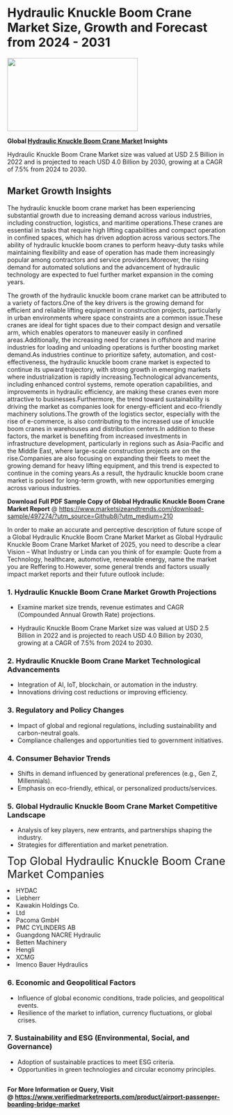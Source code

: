 <H1>Hydraulic Knuckle Boom Crane Market Size, Growth and Forecast from 2024 - 2031</H1><img class="aligncenter size-medium wp-image-584254" src="https://thirdeyenews.in/wp-content/uploads/2024/09/Global-Market-Research-300x168.jpeg" alt="" width="300" height="168" /><p><strong>Global&nbsp;<a href="https://www.marketsizeandtrends.com/download-sample/497274/?utm_source=Github8j?utm_medium=210">Hydraulic Knuckle Boom Crane Market</a> Insights</strong></p><p>Hydraulic Knuckle Boom Crane Market size was valued at USD 2.5 Billion in 2022 and is projected to reach USD 4.0 Billion by 2030, growing at a CAGR of 7.5% from 2024 to 2030.</p><p><h2>Market Growth Insights</h2> <p>The hydraulic knuckle boom crane market has been experiencing substantial growth due to increasing demand across various industries, including construction, logistics, and maritime operations.These cranes are essential in tasks that require high lifting capabilities and compact operation in confined spaces, which has driven adoption across various sectors.The ability of hydraulic knuckle boom cranes to perform heavy-duty tasks while maintaining flexibility and ease of operation has made them increasingly popular among contractors and service providers.Moreover, the rising demand for automated solutions and the advancement of hydraulic technology are expected to fuel further market expansion in the coming years.</p> <p>The growth of the hydraulic knuckle boom crane market can be attributed to a variety of factors.One of the key drivers is the growing demand for efficient and reliable lifting equipment in construction projects, particularly in urban environments where space constraints are a common issue.These cranes are ideal for tight spaces due to their compact design and versatile arm, which enables operators to maneuver easily in confined areas.Additionally, the increasing need for cranes in offshore and marine industries for loading and unloading operations is further boosting market demand.As industries continue to prioritize safety, automation, and cost-effectiveness, the hydraulic knuckle boom crane market is expected to continue its upward trajectory, with strong growth in emerging markets where industrialization is rapidly increasing.Technological advancements, including enhanced control systems, remote operation capabilities, and improvements in hydraulic efficiency, are making these cranes even more attractive to businesses.Furthermore, the trend toward sustainability is driving the market as companies look for energy-efficient and eco-friendly machinery solutions.The growth of the logistics sector, especially with the rise of e-commerce, is also contributing to the increased use of knuckle boom cranes in warehouses and distribution centers.In addition to these factors, the market is benefiting from increased investments in infrastructure development, particularly in regions such as Asia-Pacific and the Middle East, where large-scale construction projects are on the rise.Companies are also focusing on expanding their fleets to meet the growing demand for heavy lifting equipment, and this trend is expected to continue in the coming years.As a result, the hydraulic knuckle boom crane market is poised for long-term growth, with new opportunities emerging across various industries.<p><span class=""><strong>Download Full PDF Sample Copy of Global Hydraulic Knuckle Boom Crane Market Report</strong> @ <a href="https://www.marketsizeandtrends.com/download-sample/497274/?utm_source=Github8j?utm_medium=210" target="_blank">https://www.marketsizeandtrends.com/download-sample/497274/?utm_source=Github8j?utm_medium=210</a></span></p><p>In order to make an accurate and perceptive description of future scope of a Global&nbsp;Hydraulic Knuckle Boom Crane Market Market as Global&nbsp;Hydraulic Knuckle Boom Crane Market Market of 2025, you need to describe a clear Vision &ndash; What Industry or Linda can you think of for example: Quote from a Technology, healthcare, automotive, renewable energy, name the market you are Reffering to.However, some general trends and factors usually impact market reports and their future outlook include:</p><h3>1.&nbsp;<strong>Hydraulic Knuckle Boom Crane Market Growth Projections</strong></h3><ul><li>Examine market size trends, revenue estimates and CAGR (Compounded Annual Growth Rate) projections.</li><li><p>Hydraulic Knuckle Boom Crane Market size was valued at USD 2.5 Billion in 2022 and is projected to reach USD 4.0 Billion by 2030, growing at a CAGR of 7.5% from 2024 to 2030.</p></li></ul><h3>2.&nbsp;<strong>Hydraulic Knuckle Boom Crane Market Technological Advancements</strong></h3><ul><li>Integration of AI, IoT, blockchain, or automation in the industry.</li><li>Innovations driving cost reductions or improving efficiency.</li></ul><h3>3.&nbsp;<strong>Regulatory and Policy Changes</strong></h3><ul><li>Impact of global and regional regulations, including sustainability and carbon-neutral goals.</li><li>Compliance challenges and opportunities tied to government initiatives.</li></ul><h3>4.&nbsp;<strong>Consumer Behavior Trends</strong></h3><ul><li>Shifts in demand influenced by generational preferences (e.g., Gen Z, Millennials).</li><li>Emphasis on eco-friendly, ethical, or personalized products/services.</li></ul><h3>5.&nbsp;<strong>Global Hydraulic Knuckle Boom Crane Market Competitive Landscape</strong></h3><ul><li>Analysis of key players, new entrants, and partnerships shaping the industry.</li><li>Strategies for differentiation and market penetration.</li></ul><p data-pm-slice="1 1 []"><span style="color: inherit; font-family: inherit; font-size: 25px;">Top Global Hydraulic Knuckle Boom Crane Market Companies</span></p><div class="" data-test-id=""><p><li>HYDAC</li><li> Liebherr</li><li> Kawakin Holdings Co.</li><li>Ltd</li><li> Pacoma GmbH</li><li> PMC CYLINDERS AB</li><li> Guangdong NACRE Hydraulic</li><li> Betten Machinery</li><li> Hengli</li><li> XCMG</li><li> Imenco Bauer Hydraulics</li></p></div><h3>6.&nbsp;<strong>Economic and Geopolitical Factors</strong></h3><ul><li>Influence of global economic conditions, trade policies, and geopolitical events.</li><li>Resilience of the market to inflation, currency fluctuations, or global crises.</li></ul><h3>7.&nbsp;<strong>Sustainability and ESG (Environmental, Social, and Governance)</strong></h3><ul><li>Adoption of sustainable practices to meet ESG criteria.</li><li>Opportunities in green technologies and circular economy principles.</li></ul><h2><strong style="font-size: 14px;">For More Information or Query, Visit @&nbsp;</strong><a style="background-color: #ffffff; font-size: 14px;" href="https://www.marketsizeandtrends.com/report/hydraulic-knuckle-boom-crane-market/" target="_blank">https://www.verifiedmarketreports.com/product/airport-passenger-boarding-bridge-market</a></h2>